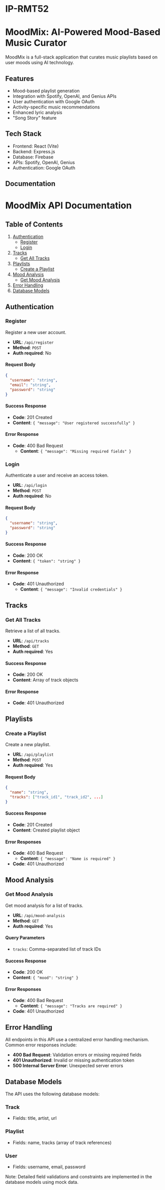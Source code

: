 # IP-RMT52

# MoodMix: AI-Powered Mood-Based Music Curator

MoodMix is a full-stack application that curates music playlists based on user moods using AI technology.

## Features
- Mood-based playlist generation
- Integration with Spotify, OpenAI, and Genius APIs
- User authentication with Google OAuth
- Activity-specific music recommendations
- Enhanced lyric analysis
- "Song Story" feature

## Tech Stack
- Frontend: React (Vite)
- Backend: Express.js
- Database: Firebase
- APIs: Spotify, OpenAI, Genius
- Authentication: Google OAuth

## Documentation 

# MoodMix API Documentation

## Table of Contents
1. [Authentication](#authentication)
   - [Register](#register)
   - [Login](#login)
2. [Tracks](#tracks)
   - [Get All Tracks](#get-all-tracks)
3. [Playlists](#playlists)
   - [Create a Playlist](#create-a-playlist)
4. [Mood Analysis](#mood-analysis)
   - [Get Mood Analysis](#get-mood-analysis)
5. [Error Handling](#error-handling)
6. [Database Models](#database-models)

## Authentication

### Register

Register a new user account.

- **URL**: `/api/register`
- **Method**: `POST`
- **Auth required**: No

#### Request Body

```json
{
  "username": "string",
  "email": "string",
  "password": "string"
}
```

#### Success Response

- **Code**: 201 Created
- **Content**: `{ "message": "User registered successfully" }`

#### Error Response

- **Code**: 400 Bad Request
  - **Content**: `{ "message": "Missing required fields" }`

### Login

Authenticate a user and receive an access token.

- **URL**: `/api/login`
- **Method**: `POST`
- **Auth required**: No

#### Request Body

```json
{
  "username": "string",
  "password": "string"
}
```

#### Success Response

- **Code**: 200 OK
- **Content**: `{ "token": "string" }`

#### Error Response

- **Code**: 401 Unauthorized
  - **Content**: `{ "message": "Invalid credentials" }`

## Tracks

### Get All Tracks

Retrieve a list of all tracks.

- **URL**: `/api/tracks`
- **Method**: `GET`
- **Auth required**: Yes

#### Success Response

- **Code**: 200 OK
- **Content**: Array of track objects

#### Error Response

- **Code**: 401 Unauthorized

## Playlists

### Create a Playlist

Create a new playlist.

- **URL**: `/api/playlist`
- **Method**: `POST`
- **Auth required**: Yes

#### Request Body

```json
{
  "name": "string",
  "tracks": ["track_id1", "track_id2", ...]
}
```

#### Success Response

- **Code**: 201 Created
- **Content**: Created playlist object

#### Error Responses

- **Code**: 400 Bad Request
  - **Content**: `{ "message": "Name is required" }`
- **Code**: 401 Unauthorized

## Mood Analysis

### Get Mood Analysis

Get mood analysis for a list of tracks.

- **URL**: `/api/mood-analysis`
- **Method**: `GET`
- **Auth required**: Yes

#### Query Parameters

- `tracks`: Comma-separated list of track IDs

#### Success Response

- **Code**: 200 OK
- **Content**: `{ "mood": "string" }`

#### Error Responses

- **Code**: 400 Bad Request
  - **Content**: `{ "message": "Tracks are required" }`
- **Code**: 401 Unauthorized

## Error Handling

All endpoints in this API use a centralized error handling mechanism. Common error responses include:

- **400 Bad Request**: Validation errors or missing required fields
- **401 Unauthorized**: Invalid or missing authentication token
- **500 Internal Server Error**: Unexpected server errors

## Database Models

The API uses the following database models:

### Track
- Fields: title, artist, url

### Playlist
- Fields: name, tracks (array of track references)

### User
- Fields: username, email, password

Note: Detailed field validations and constraints are implemented in the database models using mock data.